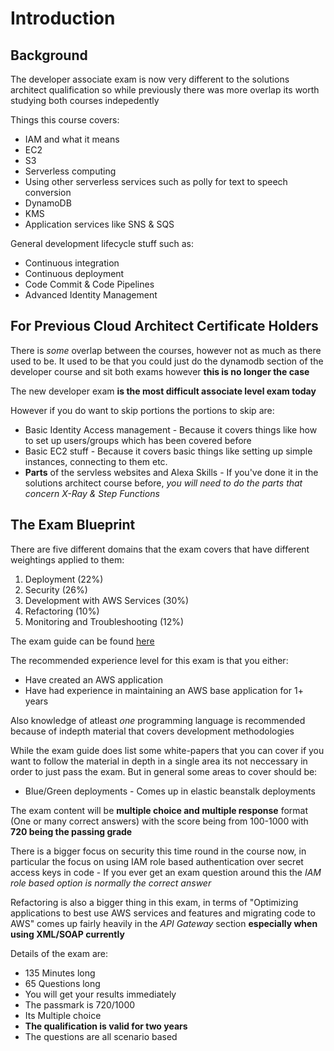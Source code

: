 # Introduction

## Background 

The developer associate exam is now very different to the solutions architect qualification so while previously there was more overlap its worth studying both courses indepedently

Things this course covers:
* IAM and what it means
* EC2
* S3 
* Serverless computing
* Using other serverless services such as polly for text to speech conversion
* DynamoDB
* KMS
* Application services like SNS & SQS

General development lifecycle stuff such as:
* Continuous integration
* Continuous deployment
* Code Commit & Code Pipelines
* Advanced Identity Management

## For Previous Cloud Architect Certificate Holders

There is *some* overlap between the courses, however not as much as there used to be. It used to be that you could just do the dynamodb section of the developer course and sit both exams however **this is no longer the case**

The new developer exam **is the most difficult associate level exam today**

However if you do want to skip portions the portions to skip are:
* Basic Identity Access management - Because it covers things like how to set up users/groups which has been covered before
* Basic EC2 stuff - Because it covers basic things like setting up simple instances, connecting to them etc.
* **Parts** of the servless websites and Alexa Skills - If you've done it in the solutions architect course before, *you will need to do the parts that concern X-Ray & Step Functions*

## The Exam Blueprint

There are five different domains that the exam covers that have different weightings applied to them:
1. Deployment (22%)
2. Security (26%)
3. Development with AWS Services (30%)
4. Refactoring (10%)
5. Monitoring and Troubleshooting (12%)

The exam guide can be found [here](https://d1.awsstatic.com/training-and-certification/docs-dev-associate/AWS_Certified_Developer_Associate-Exam_Guide_EN_1.4.pdf)

The recommended experience level for this exam is that you either:
* Have created an AWS application
* Have had experience in maintaining an AWS base application for 1+ years

Also knowledge of atleast *one* programming language is recommended because of indepth material that covers development methodologies

While the exam guide does list some white-papers that you can cover if you want to follow the material in depth in a single area its not neccessary in order to just pass the exam. But in general some areas to cover should be:
* Blue/Green deployments - Comes up in elastic beanstalk deployments

The exam content will be **multiple choice and multiple response** format (One or many correct answers) with the score being from 100-1000 with **720 being the passing grade**

There is a bigger focus on security this time round in the course now, in particular the focus on using IAM role based authentication over secret access keys in code - If you ever get an exam question around this the *IAM role based option is normally the correct answer*

Refactoring is also a bigger thing in this exam, in terms of "Optimizing applications to best use AWS services and features and migrating code to AWS" comes up fairly heavily in the *API Gateway* section **especially when using XML/SOAP currently**

Details of the exam are:
* 135 Minutes long
* 65 Questions long
* You will get your results immediately
* The passmark is 720/1000
* Its Multiple choice
* **The qualification is valid for two years**
* The questions are all scenario based